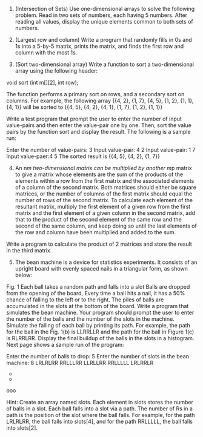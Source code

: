 1.	(Intersection of Sets) Use one-dimensional arrays to solve the following problem. Read in two sets of numbers, each having 5 numbers. After reading all values, display the unique elements common to both sets of numbers.

2.	(Largest row and column) Write a program that randomly fills in 0s and 1s into a 5-by-5 matrix, prints the matrix, and finds the first row and column with the most 1s.

3.	(Sort two-dimensional array) Write a function to sort a two-dimensional array using the following header:

void sort (int m[][2], int row);

The function performs a primary sort on rows, and a secondary sort on columns. For example, the following array
{{4, 2}, {1, 7}, {4, 5}, {1, 2}, {1, 1}, {4, 1}}
will be sorted to
{{4, 5}, {4, 2}, {4, 1}, {1, 7}, {1, 2}, {1, 1}}

Write a test program that prompt the user to enter the number of input value-pairs and then enter the value-pair one by one. Then, sort the value pairs by the function sort and display the result.
The following is a sample run:

Enter the number of value-pairs: 3
Input value-pair: 4  2
Input value-pair: 1  7
Input value-paer:4  5
The sorted result is
{{4, 5}, {4, 2}, {1, 7}}

4.	An n*m two-dimensional matrix can be multiplied by another m*p matrix to give a matrix whose elements are the sum of the products of the elements within a row from the first matrix and the associated elements of a column of the second matrix. Both matrices should either be square matrices, or the number of columns of the first matrix should equal the number of rows of the second matrix.
To calculate each element of the resultant matrix, multiply the first element of a given row from the first matrix and the first element of a given column in the second matrix, add that to the product of the second element of the same row and the second of the same column, and keep doing so until the last elements of the row and column have been multiplied and added to the sum.

Write a program to calculate the product of 2 matrices and store the result in the third matrix.
 


5.	The bean machine is a device for statistics experiments. It consists of an upright board with evenly spaced nails in a triangular form, as shown below:
 
Fig. 1 Each ball takes a random path and falls into a slot
Balls are dropped from the opening of the board, Every time a ball hits a nail, it has a 50% chance of falling to the left or to the right. The piles of balls are accumulated in the slots at the bottom of the board.
Write a program that simulates the bean machine. Your program should prompt the user to enter the number of the balls and the number of the slots in the machine. Simulate the falling of each ball by printing its path. For example, the path for the ball in the Fig. 1(b) is LLRRLLR and the path for the ball in Figure 1(c) is RLRRLRR. Display the final buildup of the balls in the slots in a histogram. Next page shows a sample run of the program:



Enter the number of balls to drop: 5
Enter the number of slots in the bean machine: 8
LRLRLRR
RRLLLRR
LLRLLRR
RRLLLLL
LRLRRLR

     o
     o
   ooo


Hint: Create an array named slots. Each element in slots stores the number of balls in a slot. Each ball falls into a slot via a path. The number of Rs in a path is the position of the slot where the ball falls. For example, for the path LRLRLRR, the ball falls into slots[4], and for the path RRLLLLL, the ball falls into slots[2].
